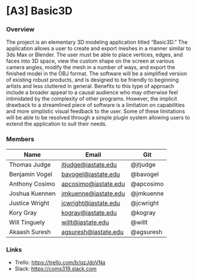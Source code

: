 # [A3] Basic3D

### Overview
The project is an elementary 3D modeling application titled “Basic3D.” The application allows a user to create and export meshes in a manner similar to 3ds Max or Blender. The user must be able to place vertices, edges, and faces into 3D space, view the custom shape on the screen at various camera angles, modify the mesh in a number of ways, and export the finished model in the OBJ format. The software will be a simplified version of existing robust products, and is designed to be friendly to beginning artists and less cluttered in general. Benefits to this type of approach include a broader appeal to a causal audience who may otherwise feel intimidated by the complexity of other programs. However, the implicit drawback to a streamlined piece of software is a limitation on capabilities and more simplistic visual feedback to the user. Some of these limitations will be able to be resolved through a simple plugin system allowing users to extend the application to suit their needs.

### Members
 Name | Email | Git 
 --- | --- | --- 
 Thomas Judge | jtjudge@iastate.edu | @jtjudge
 Benjamin Vogel | bavogel@iastate.edu | @bavogel
 Anthony Cosimo | apcosimo@iastate.edu | @apcosimo
 Joshua Kuennen | jmkuenne@iastate.edu | @jmkuenne
 Justice Wright | jcwright@iastate.edu | @jcwright
 Kory Gray | kogray@iastate.edu | @kogray
 Will Tinguely | willt@iastate.edu | @willt
 Akaash Suresh | agsuresh@iastate.edu | @agsuresh
 
### Links
 * Trello: https://trello.com/b/qzJdoVNa
 * Slack: https://coms319.slack.com